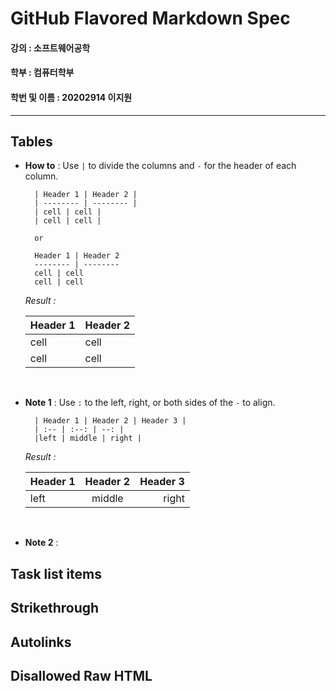 # GitHub Flavored Markdown Spec

#### 강의 : 소프트웨어공학
#### 학부 : 컴퓨터학부
#### 학번 및 이름 : 20202914 이지원

---

## Tables
- **How to** : Use `|` to divide the columns and `-` for the header of each column.

        | Header 1 | Header 2 |
        | -------- | -------- |
        | cell | cell |
        | cell | cell |
        
        or
        
        Header 1 | Header 2
        -------- | --------
        cell | cell
        cell | cell

    *Result :*
    
    Header 1 | Header 2
    -------- | --------
    cell | cell
    cell | cell
 
 <br>

- **Note 1** : Use `:` to the left, right, or both sides of the `-` to align.

        | Header 1 | Header 2 | Header 3 |
        | :-- | :--: | --: |
        |left | middle | right |

    *Result :*

     | Header 1 | Header 2 | Header 3 |
     | :-- | :--: | --: |
     |left | middle | right |
     
 <br>

- **Note 2** : 

## Task list items

## Strikethrough

## Autolinks

## Disallowed Raw HTML

